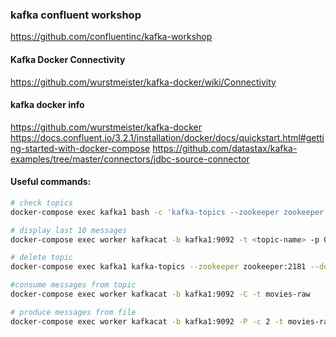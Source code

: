 
### kafka confluent workshop 
https://github.com/confluentinc/kafka-workshop


#### Kafka Docker Connectivity
https://github.com/wurstmeister/kafka-docker/wiki/Connectivity

#### kafka docker info
https://github.com/wurstmeister/kafka-docker
https://docs.confluent.io/3.2.1/installation/docker/docs/quickstart.html#getting-started-with-docker-compose
https://github.com/datastax/kafka-examples/tree/master/connectors/jdbc-source-connector



#### Useful commands:

```sh
# check topics
docker-compose exec kafka1 bash -c 'kafka-topics --zookeeper zookeeper:2181 --list'

# display last 10 messages 
docker-compose exec worker kafkacat -b kafka1:9092 -t <topic-name> -p 0 -o -10 -e

# delete topic
docker-compose exec kafka1 kafka-topics --zookeeper zookeeper:2181 --delete --topic movies-raw

#consume messages from topic
docker-compose exec worker kafkacat -b kafka1:9092 -C -t movies-raw

# produce messages from file
docker-compose exec worker kafkacat -b kafka1:9092 -P -c 2 -t movies-raw -l /data/movies-json.js



```
